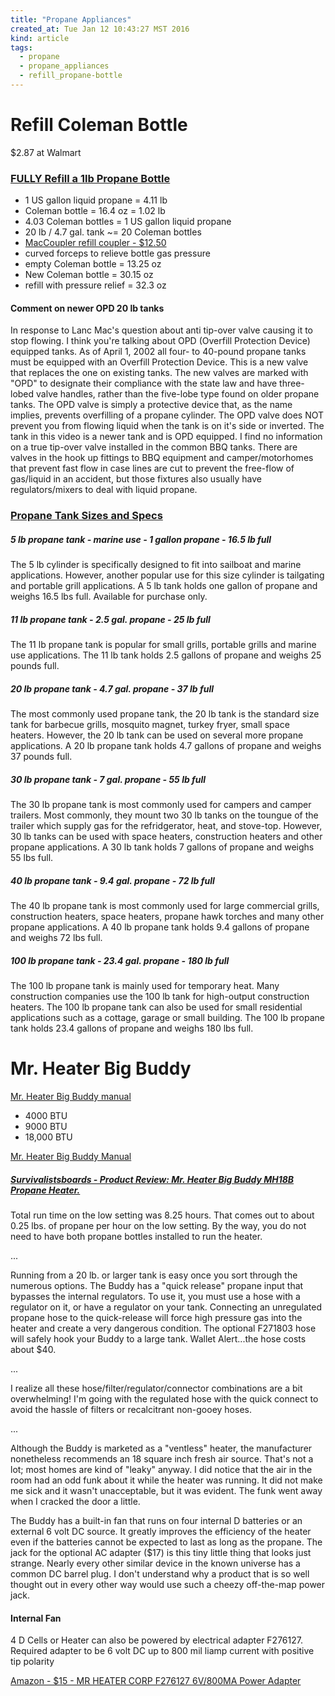 ```yaml
---
title: "Propane Appliances"
created_at: Tue Jan 12 10:43:27 MST 2016
kind: article
tags:
  - propane
  - propane_appliances
  - refill_propane-bottle
---
```


# Refill Coleman Bottle

$2.87 at Walmart


### <a href="https://www.youtube.com/watch?v=fD1CmorB_qM" target="_blank">FULLY Refill a 1lb Propane Bottle</a>

* 1 US gallon liquid propane = 4.11 lb
* Coleman bottle = 16.4 oz = 1.02 lb
* 4.03 Coleman bottles = 1 US gallon liquid propane
* 20 lb / 4.7 gal. tank ~= 20 Coleman bottles
* <a href="http://www.amazon.com/Brass-MACCOUPLER-Fill-Propane-Coupler/dp/B005OCZ5R2/" target="_blank">MacCoupler refill coupler - $12.50</a>
* curved forceps to relieve bottle gas pressure
* empty Coleman bottle = 13.25 oz
* New Coleman bottle = 30.15 oz
* refill with pressure relief = 32.3 oz




#### Comment on newer OPD 20 lb tanks

In response to Lanc Mac's question about anti tip-over valve causing it
to stop flowing.  I think you're talking about OPD (Overfill Protection
Device) equipped tanks. As of April 1, 2002 all four- to 40-pound propane
tanks must be equipped with an Overfill Protection Device. This is a
new valve that replaces the one on existing tanks. The new valves are
marked with "OPD" to designate their compliance with the state law and
have three-lobed valve handles, rather than the five-lobe type found
on older propane tanks. The OPD valve is simply a protective device
that, as the name implies, prevents overfilling of a propane cylinder.
The OPD valve does NOT prevent you from flowing liquid when the tank is
on it's side or inverted.  The tank in this video is a newer tank and is
OPD equipped.   I find no information on a true tip-over valve installed
in the common BBQ tanks.  There are valves in the hook up fittings to
BBQ equipment and camper/motorhomes that prevent fast flow in case lines
are cut to prevent the free-flow of gas/liquid in an accident, but those
fixtures also usually have regulators/mixers to deal with liquid propane.


### <a href="http://emptygrilltank.com/tank-sizes-and-specifications/" target="_blank">Propane Tank Sizes and Specs</a>

##### 5 lb propane tank - marine use - 1 gallon propane - 16.5 lb full

The 5 lb cylinder is specifically designed to fit into sailboat and
marine applications. However, another popular use for this size cylinder
is tailgating and portable grill applications. A 5 lb tank holds one
gallon of propane and weighs 16.5 lbs full. Available for purchase only.

##### 11 lb propane tank - 2.5 gal. propane - 25 lb full

The 11 lb propane tank is popular for small grills, portable grills and
marine use applications. The 11 lb tank holds 2.5 gallons of propane
and weighs 25 pounds full.

##### 20 lb propane tank - 4.7 gal. propane - 37 lb full

The most commonly used propane tank, the 20 lb tank is the standard size
tank for barbecue grills, mosquito magnet, turkey fryer, small space
heaters. However, the 20 lb tank can be used on several more propane
applications. A 20 lb propane tank holds 4.7 gallons of propane and
weighs 37 pounds full.

##### 30 lb propane tank - 7 gal. propane - 55 lb full

The 30 lb propane tank is most commonly used for campers and camper
trailers. Most commonly, they mount two 30 lb tanks on the toungue
of the trailer which supply gas for the refridgerator, heat, and
stove-top. However, 30 lb tanks can be used with space heaters,
construction heaters and other propane applications. A 30 lb tank holds
7 gallons of propane and weighs 55 lbs full.


##### 40 lb propane tank - 9.4 gal. propane - 72 lb full

The 40 lb propane tank is most commonly used for large commercial grills,
construction heaters, space heaters, propane hawk torches and many other
propane applications. A 40 lb propane tank holds 9.4 gallons of propane
and weighs 72 lbs full.

##### 100 lb propane tank - 23.4 gal. propane - 180 lb full

The 100 lb propane tank is mainly used for temporary heat. Many
construction companies use the 100 lb tank for high-output construction
heaters. The 100 lb propane tank can also be used for small residential
applications such as a cottage, garage or small building. The 100 lb
propane tank holds 23.4 gallons of propane and weighs 180 lbs full.


# Mr. Heater Big Buddy

<a href="/assets/pdf/mr-heater-big-buddy-manual.pdf" target="_blank">Mr. Heater Big Buddy manual</a>

* 4000 BTU
* 9000 BTU
* 18,000 BTU

<a href="http://www.mrheater.com/downloads/dl/file/id/18/f274800.pdf" target="_blank">Mr. Heater Big Buddy Manual</a>

##### <a href="http://www.survivalistboards.com/showthread.php?t=271593" target="_blank">Survivalistsboards - Product Review: Mr. Heater Big Buddy MH18B Propane Heater.</a>

Total run time on the low setting was 8.25 hours. That comes out to
about 0.25 lbs. of propane per hour on the low setting. By the way,
you do not need to have both propane bottles installed to run the heater.

...

Running from a 20 lb. or larger tank is easy once you sort through
the numerous options. The Buddy has a "quick release" propane input
that bypasses the internal regulators. To use it, you must use a hose
with a regulator on it, or have a regulator on your tank. Connecting an
unregulated propane hose to the quick-release will force high pressure
gas into the heater and create a very dangerous condition. The optional
F271803 hose will safely hook your Buddy to a large tank. Wallet
Alert...the hose costs about $40.

...

I realize all these hose/filter/regulator/connector combinations are
a bit overwhelming! I'm going with the regulated hose with the quick
connect to avoid the hassle of filters or recalcitrant non-gooey hoses.

...

Although the Buddy is marketed as a "ventless" heater, the manufacturer
nonetheless recommends an 18 square inch fresh air source. That's not a
lot; most homes are kind of "leaky" anyway. I did notice that the air
in the room had an odd funk about it while the heater was running. It
did not make me sick and it wasn't unacceptable, but it was evident. The
funk went away when I cracked the door a little.

The Buddy has a built-in fan that runs on four internal D batteries or
an external 6 volt DC source. It greatly improves the efficiency of the
heater even if the batteries cannot be expected to last as long as the
propane. The jack for the optional AC adapter ($17) is this tiny little
thing that looks just strange. Nearly every other similar device in the
known universe has a common DC barrel plug. I don't understand why a
product that is so well thought out in every other way would use such
a cheezy off-the-map power jack.

#### Internal Fan

4 D Cells or Heater can also be powered by electrical adapter
F276127. Required adapter to be 6 volt DC up to 800 mil liamp current
with positive tip polarity

<a href="http://www.amazon.com/HEATER-F276127-800MA-Power-Adapter/dp/B000HE6OAE" target="_blank">Amazon - $15 - MR HEATER CORP F276127 6V/800MA Power Adapter</a>


<!--
html boilerplate
<a href="" target="_blank"></a>
<img src="" width="400px">
-->

